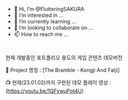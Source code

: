 - 👋 Hi, I’m @FlutteringSAKURA
- 👀 I’m interested in ...
- 🌱 I’m currently learning ...
- 💞️ I’m looking to collaborate on ...
- 📫 How to reach me ...

<!---
FlutteringSAKURA/FlutteringSAKURA is a ✨ special ✨ repository because its `README.md` (this file) appears on your GitHub profile.
You can click the Preview link to take a look at your changes.
--->

#
현재 개발중인 포트폴리오 용도의 게임 콘텐츠 데모버전

📌 Project 명칭 : [The Bramble - Kongji And Fatji] 

📺 현재(23.01.02)까지 구현된 데모 플레이 영상 : (https://youtu.be/1QFywuPot4U)



